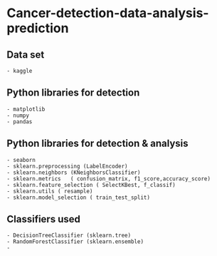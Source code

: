 # Cancer-detection-data-analysis-prediction

## Data set 
	- kaggle
	
## Python libraries for detection
	- matplotlib
	- numpy
	- pandas
	
## Python libraries for detection & analysis
	- seaborn
	- sklearn.preprocessing (LabelEncoder)
	- sklearn.neighbors (KNeighborsClassifier)
	- sklearn.metrics   ( confusion_matrix, f1_score,accuracy_score)
	- sklearn.feature_selection ( SelectKBest, f_classif)
	- sklearn.utils ( resample)
	- sklearn.model_selection ( train_test_split)
	
## Classifiers used
	- DecisionTreeClassifier (sklearn.tree)
	- RandomForestClassifier (sklearn.ensemble)
	- 


